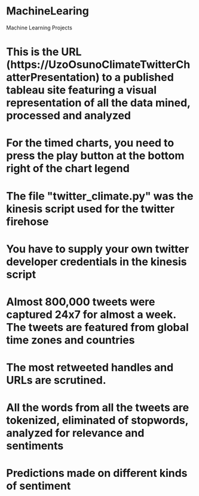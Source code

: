 # MachineLearing
Machine Learning Projects
# This is the URL (https://UzoOsunoClimateTwitterChatterPresentation) to a published tableau site featuring a visual representation of all the data mined, processed and analyzed
# For the timed charts, you need to press the play button at the bottom right of the chart legend
# The file "twitter_climate.py" was the kinesis script used for the twitter firehose
# You have to supply your own twitter developer credentials in the kinesis script
#
# Almost 800,000 tweets were captured 24x7 for almost a week. The tweets are featured from global time zones and countries
# The most retweeted handles and URLs are scrutined.
# All the words from all the tweets are tokenized, eliminated of stopwords, analyzed for relevance and sentiments
# Predictions made on different kinds of sentiment 
